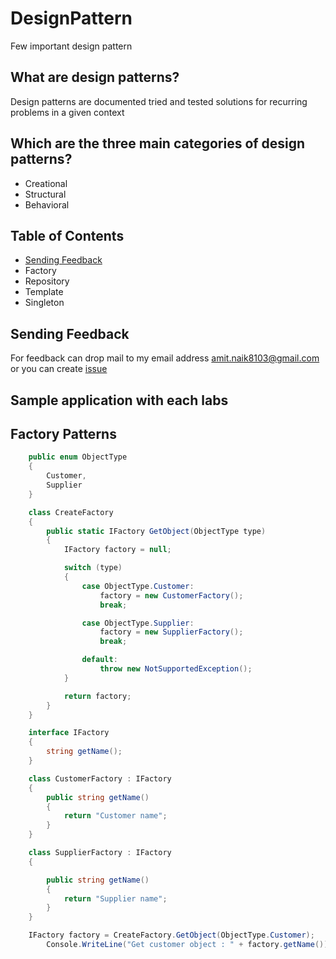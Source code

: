 # DesignPattern

Few important design pattern

## What are design patterns?

Design patterns are documented tried and tested solutions for recurring problems in a given context

## Which are the three main categories of design patterns?

- Creational
- Structural
- Behavioral 

## Table of Contents

- [Sending Feedback](#sending-feedback)
- Factory
- Repository
- Template
- Singleton

## Sending Feedback

For feedback can drop mail to my email address amit.naik8103@gmail.com or you can create [issue](https://github.com/Amitpnk/angular-application/issues/new)

## Sample application with each labs

## Factory Patterns

```C#
    public enum ObjectType
    {
        Customer,
        Supplier
    }

    class CreateFactory
    {
        public static IFactory GetObject(ObjectType type)
        {
            IFactory factory = null;

            switch (type)
            {
                case ObjectType.Customer:
                    factory = new CustomerFactory();
                    break;

                case ObjectType.Supplier:
                    factory = new SupplierFactory();
                    break;

                default:
                    throw new NotSupportedException();
            }

            return factory;
        }
    }

    interface IFactory
    {
        string getName();
    }

    class CustomerFactory : IFactory
    {
        public string getName()
        {
            return "Customer name";
        }
    }

    class SupplierFactory : IFactory
    {

        public string getName()
        {
            return "Supplier name";
        }
    }
```

```C#
    IFactory factory = CreateFactory.GetObject(ObjectType.Customer);
        Console.WriteLine("Get customer object : " + factory.getName());
```